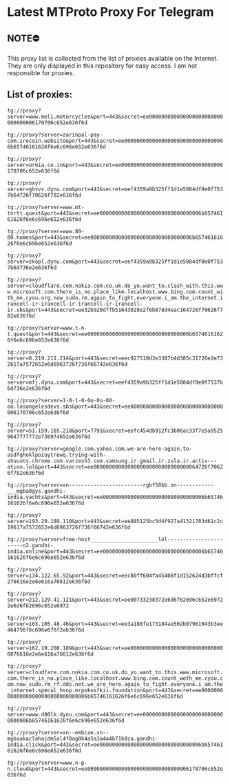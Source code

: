 # Latest MTProto Proxy For Telegram

## NOTE⛔

This proxy list is collected from the list of proxies available on the Internet. They are only displayed in this repository for easy access. I am not responsible for proxies.

## List of proxies:

`tg://proxy?server=www.meli.motorcycles&port=443&secret=ee000000000000000000000000000000006170706c652e636f6d`

`tg://proxy?server=zarinpal-pay-com.irocoin.website&port=443&secret=ee000000000000000000000000000000006b65746161626f6e6c696e652e636f6d`

`tg://proxy?server=urmia.co.in&port=443&secret=ee000000000000000000000000000000006170706c652e636f6d`

`tg://proxy?server=gbvvv.dynu.com&port=443&secret=eef4359a9b325ff1d1e5084df0e0f7537b64726f70626f782e636f6d`

`tg://proxy?server=www.mt-tnrtt.quest&port=443&secret=ee000000000000000000000000000000006b65746161626f6e6c696e652e636f6d`

`tg://proxy?server=www.80-80.homes&port=443&secret=ee000000000000000000000000000000006b65746161626f6e6c696e652e636f6d`

`tg://proxy?server=zkopl.dynu.com&port=443&secret=eef4359a9b325ff1d1e5084df0e0f7537b6d736e2e636f6d`

`tg://proxy?server=cloudflare.com.nokia.com.co.uk.do_yo.want_to.clash_with.this.www.microsoft.com.there_is_no.place_like.localhost.www.bing.com.count_with_me.cyou.org.now_sudo.rm.again_to_fight.everyone.i_am.the_internet.irancell-ir-irancell-ir-irancell-ir-irancell-ir.sbs&port=443&secret=ee32b920dffb51643028e2f6b878d4eac164726f70626f782e636f6d`

`tg://proxy?server=www.t-n-t.quest&port=443&secret=ee000000000000000000000000000000006b65746161626f6e6c696e652e636f6d`

`tg://proxy?server=8.219.211.214&port=443&secret=eec927510d3e3387b4d385c31726e2e732617a7572652e6d6963726f736f66742e636f6d`

`tg://proxy?server=mfj.dynu.com&port=443&secret=eef4359a9b325ff1d1e5084df0e0f7537b6d736e2e636f6d`

`tg://proxy?server=1-0-1-0-0o-0o-00-oo.losangelesdevs.sbs&port=443&secret=ee000000000000000000000000000000006170706c652e636f6d`

`tg://proxy?server=51.159.165.218&port=7791&secret=eefc454db912fc3b06ac33f7e5a95259647777772e736974652e636f6d`

`tg://proxy?server=google.com.yahoo.com.we-are-here-again.to-asdfghoklpoiuytrewq.trying-with-shuuuts.chrome.com.varzesh3.com.samsung.ir.gmail.ir.zula.ir.activ---ation.lol&port=443&secret=ee0000000000000000000000000000000064726f70626f782e636f6d`

`tg://proxy?server=xn------------------------rgbf58bb.xn------------___mgba0gys.gandhi-india.yachts&port=443&secret=ee000000000000000000000000000000006b65746161626f6e6c696e652e636f6d`

`tg://proxy?server=193.29.189.110&port=443&secret=ee885125bc5d4f927a41321783d61c2c19617a7572652e6d6963726f736f66742e636f6d`

`tg://proxy?server=free-host______________________lol-----------------------o2.gandhi-india.online&port=443&secret=ee000000000000000000000000000000006b65746161626f6e6c696e652e636f6d`

`tg://proxy?server=134.122.65.92&port=443&secret=eec80ff604fa45408f1d152624d3bffcf276616e2e6e616a76612e636f6d`

`tg://proxy?server=212.129.41.121&port=443&secret=ee00733238372e6d6f62696c652e69722e6d6f62696c652e6972`

`tg://proxy?server=103.105.48.46&port=443&secret=ee3a188fe173184ae502b07961943b3ee464756f6c696e676f2e636f6d`

`tg://proxy?server=162.19.208.109&port=443&secret=ee0000000000000000000000000000000076616e2e6e616a76612e636f6d`

`tg://proxy?server=cloudfare.com.nokia.com.co.uk.do_yo.want_to.this.www.microsoft.com.there_is_no.place_like.localhost.www.bing.com.count_woth_me.cyou.com.now_sudo.rm_rf.dds.net.we_are_here.again_to_fight.everyone.i_am.the_internet.specal_hsnp.mrpokosfkii.foundation&port=443&secret=ee000000000000000000000000000000006b65746161626f6e6c696e652e636f6d`

`tg://proxy?server=www.d00lk.dynu.com&port=443&secret=ee000000000000000000000000000000006b65746161626f6e6c696e652e636f6d`

`tg://proxy?server=xn--embcae.xn--mgbaakaclahajdm5al4f8ag8k4a5a3a4a4b71k0za.gandhi-india.click&port=443&secret=ee000000000000000000000000000000006b65746161626f6e6c696e652e636f6d`

`tg://proxy?server=www.n-p-n.cloud&port=443&secret=ee000000000000000000000000000000006170706c652e636f6d`

